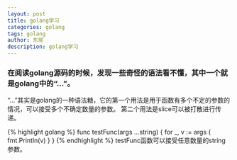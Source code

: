 ```yaml
---
layout: post
title: golang学习
categories: golang
tags: golang
author: 东邪
description: golang学习
---
```


### 在阅读golang源码的时候，发现一些奇怪的语法看不懂，其中一个就是golang中的“...”。
“...”其实是golang的一种语法糖，它的第一个用法是用于函数有多个不定的参数的情况，可以接受多个不确定数量的参数。
第二个用法是slice可以被打散进行传递。

{% highlight golang %}
func testFunc(args ...string) {
	for _, v := args {
		fmt.Println(v)
	}
}
{% endhighlight %}
testFunc函数可以接受任意数量的string参数。
